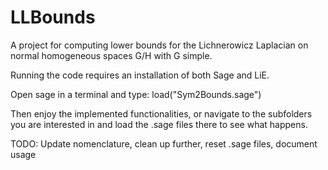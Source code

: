 # LLBounds

A project for computing lower bounds for the Lichnerowicz Laplacian on normal homogeneous spaces G/H with G simple.

Running the code requires an installation of both Sage and LiE.

Open sage in a terminal and type: load("Sym2Bounds.sage")

Then enjoy the implemented functionalities, or navigate to the subfolders you are interested in and load the .sage files there to see what happens.

TODO: Update nomenclature, clean up further, reset .sage files, document usage
